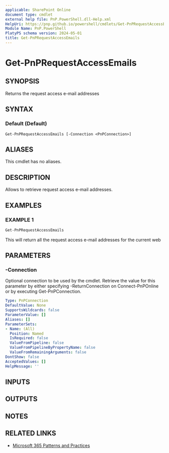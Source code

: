 ```yaml
---
applicable: SharePoint Online
document type: cmdlet
external help file: PnP.PowerShell.dll-Help.xml
HelpUri: https://pnp.github.io/powershell/cmdlets/Get-PnPRequestAccessEmails.html
Module Name: PnP.PowerShell
PlatyPS schema version: 2024-05-01
title: Get-PnPRequestAccessEmails
---
```


# Get-PnPRequestAccessEmails

## SYNOPSIS

Returns the request access e-mail addresses

## SYNTAX

### Default (Default)

```
Get-PnPRequestAccessEmails [-Connection <PnPConnection>]
```

## ALIASES

This cmdlet has no aliases.

## DESCRIPTION

Allows to retrieve request access e-mail addresses.

## EXAMPLES

### EXAMPLE 1

```powershell
Get-PnPRequestAccessEmails
```

This will return all the request access e-mail addresses for the current web

## PARAMETERS

### -Connection

Optional connection to be used by the cmdlet. Retrieve the value for this parameter by either specifying -ReturnConnection on Connect-PnPOnline or by executing Get-PnPConnection.

```yaml
Type: PnPConnection
DefaultValue: None
SupportsWildcards: false
ParameterValue: []
Aliases: []
ParameterSets:
- Name: (All)
  Position: Named
  IsRequired: false
  ValueFromPipeline: false
  ValueFromPipelineByPropertyName: false
  ValueFromRemainingArguments: false
DontShow: false
AcceptedValues: []
HelpMessage: ''
```

## INPUTS

## OUTPUTS

## NOTES

## RELATED LINKS

- [Microsoft 365 Patterns and Practices](https://aka.ms/m365pnp)
